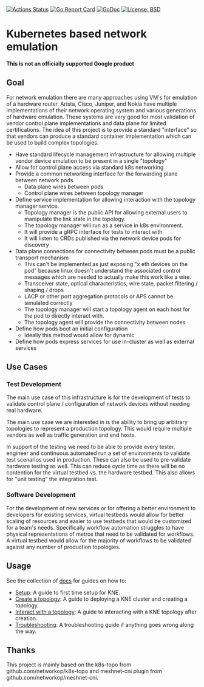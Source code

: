 [![Actions Status](https://github.com/google/kne/workflows/Go/badge.svg)](https://github.com/google/kne/actions)
[![Go Report Card](https://goreportcard.com/badge/github.com/google/kne)](https://goreportcard.com/report/github.com/google/kne)
[![GoDoc](https://godoc.org/istio.io/istio?status.svg)](https://pkg.go.dev/github.com/google/kne)
[![License: BSD](https://img.shields.io/badge/license-Apache%202-blue)](https://opensource.org/licenses/Apache-2.0)

# Kubernetes based network emulation

**This is not an officially supported Google product**

## Goal

For network emulation there are many approaches using VM's for emulation of a
hardware router. Arista, Cisco, Juniper, and Nokia have multiple implementations
of their network operating system and various generations of hardware emulation.
These systems are very good for most validation of vendor control plane
implementations and data plane for limited certifications. The idea of this
project is to provide a standard "interface" so that vendors can produce a
standard container implementation which can be used to build complex topologies.

*   Have standard lifecycle management infrastructure for allowing multiple
    vendor device emulation to be present in a single "topology"
*   Allow for control plane access via standard k8s networking
*   Provide a common networking interface for the forwarding plane between
    network pods.
    *   Data plane wires between pods
    *   Control plane wires between topology manager
*   Define service implementation for allowing interaction with the topology
    manager service.
    *   Topology manager is the public API for allowing external users to
        manipulate the link state in the topology.
    *   The topology manager will run as a service in k8s environment.
    *   It will provide a gRPC interface for tests to interact with
    *   It will listen to CRDs published via the network device pods for
        discovery
*   Data plane connections for connectivity between pods must be a public
    transport mechanism
    *   This can't be implemented as just exposing "x eth devices on the pod"
        because linux doesn't understand the associated control messages which
        are needed to actually make this work like a wire.
    *   Transceiver state, optical characteristics, wire state, packet filtering
        / shaping / drops
    *   LACP or other port aggregation protocols or APS cannot be simulated
        correctly
    *   The topology manager will start a topology agent on each host for the
        pod to directly interact with.
    *   The topology agent will provide the connectivity between nodes
*   Define how pods boot an initial configuration
    *   Ideally this method would allow for dynamic
*   Define how pods express services for use in-cluster as well as external
    services

## Use Cases

### Test Development

The main use case of this infrastructure is for the development of tests to
validate control plane / configuration of network devices without needing real
hardware.

The main use case we are interested in is the ability to bring up arbitrary
topologies to represent a production topology. This would require multiple
vendors as well as traffic generation and end hosts.

In support of the testing we need to be able to provide every tester, engineer
and continuous automated run a set of environments to validate test scenarios
used in production. These can also be used to pre-validate hardware testing as
well. This can reduce cycle time as there will be no contention for the virtual
testbed vs. the hardware testbed. This also allows for "unit testing" the
integration test.

### Software Development

For the development of new services or for offering a better environment to
developers for existing services, virtual testbeds would allow for better
scaling of resources and easier to use testbeds that would be customized for a
team's needs. Specifically workflow automation struggles to have physical
representations of metros that need to be validated for workflows. A virtual
testbed would allow for the majority of workflows to be validated against any
number of production topologies.

## Usage

See the collection of [docs](docs/README.md) for guides on how to:

-   [Setup](docs/setup.md): A guide to first time setup for KNE.
-   [Create a topology](docs/create_topology.md): A guide to deploying a KNE
    cluster and creating a topology.
-   [Interact with a topology](docs/interact_topology.md): A guide to
    interacting with a KNE topology after creation.
-   [Troubleshooting](docs/troubleshoot.md): A troubleshooting guide if anything
    goes wrong along the way.

## Thanks

This project is mainly based on the k8s-topo from github.com/networkop/k8s-topo
and meshnet-cni plugin from github.com/networkop/meshnet-cni.
